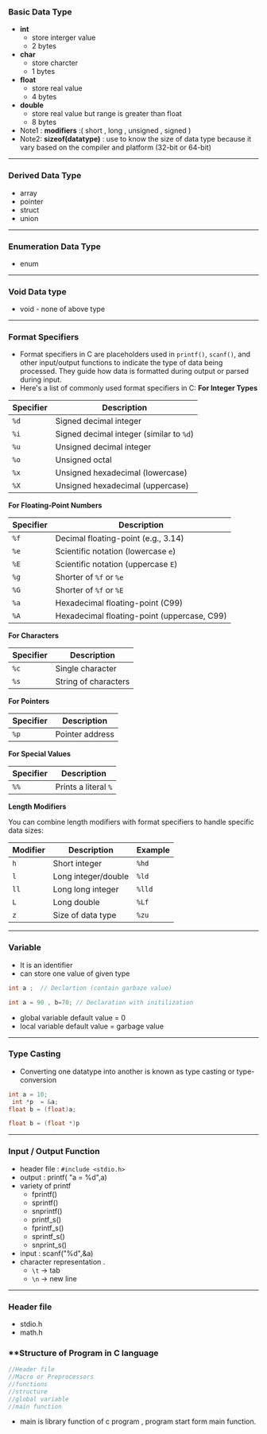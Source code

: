 ### **Basic Data Type**
- **int**
	- store interger value
	- 2 bytes
- **char**
	- store charcter
	- 1 bytes
- **float**
	- store real value
	- 4 bytes
- **double**
	- store real value but range is greater than float
	- 8 bytes
- Note1 : **modifiers** :( short , long , unsigned , signed ) 
- Note2: **sizeof(datatype)**  : use to know the size of data type because it vary based on the compiler and platform (32-bit or 64-bit)
---
### **Derived Data Type**
- array
- pointer
- struct
- union
---
### **Enumeration Data Type**
- enum

---
### **Void Data type**
- void - none of above type 

---
### **Format Specifiers**
- Format specifiers in C are placeholders used in `printf()`, `scanf()`, and other input/output functions to indicate the type of data being processed. They guide how data is formatted during output or parsed during input.
- Here's a list of commonly used format specifiers in C:
**For Integer Types**

| Specifier | Description                              |
| --------- | ---------------------------------------- |
| `%d`      | Signed decimal integer                   |
| `%i`      | Signed decimal integer (similar to `%d`) |
| `%u`      | Unsigned decimal integer                 |
| `%o`      | Unsigned octal                           |
| `%x`      | Unsigned hexadecimal (lowercase)         |
| `%X`      | Unsigned hexadecimal (uppercase)         |

**For Floating-Point Numbers**

|Specifier|Description|
|---|---|
|`%f`|Decimal floating-point (e.g., 3.14)|
|`%e`|Scientific notation (lowercase `e`)|
|`%E`|Scientific notation (uppercase `E`)|
|`%g`|Shorter of `%f` or `%e`|
|`%G`|Shorter of `%f` or `%E`|
|`%a`|Hexadecimal floating-point (C99)|
|`%A`|Hexadecimal floating-point (uppercase, C99)|
 **For Characters**

|Specifier|Description|
|---|---|
|`%c`|Single character|
|`%s`|String of characters|
**For Pointers**

|Specifier|Description|
|---|---|
|`%p`|Pointer address|
**For Special Values**

|Specifier|Description|
|---|---|
|`%%`|Prints a literal `%`|
**Length Modifiers**

You can combine length modifiers with format specifiers to handle specific data sizes:

| Modifier | Description         | Example |
| -------- | ------------------- | ------- |
| `h`      | Short integer       | `%hd`   |
| `l`      | Long integer/double | `%ld`   |
| `ll`     | Long long integer   | `%lld`  |
| `L`      | Long double         | `%Lf`   |
| `z`      | Size of data type   | `%zu`   |

--- 
### **Variable**
- It is an identifier
- can store one value of given type
```c
int a ;  // Declartion (contain garbaze value)

int a = 90 , b=70; // Declaration with initilization 

```
-  global variable  default value = 0 
- local variable default value = garbage value  

---
### **Type Casting**
- Converting one datatype into another is known as type casting  or type-conversion 
```c
int a = 10;
 int *p  = &a;
float b = (float)a;

float b = (float *)p 
```


---
### **Input / Output Function**
- header file : `#include <stdio.h>`
- output : printf( "a = %d",a)
- variety of printf
	- fprintf()
	- sprintf()
	- snprintf()
	- printf_s()
	- fprintf_s()
	- sprintf_s()
	- snprint_s()
- input : scanf("%d",&a)
- character representation .
	-  `\t` -> tab
	-  `\n` -> new line 

---
### **Header file**
- stdio.h
- math.h


### **Structure of Program in C language 
 ```c
 //Header file
 //Macro or Preprocessors
 //functions
 //structure 
 //global variable
 //main function 
 
 ```
 - main is library function of c program , program start form main function.